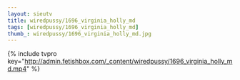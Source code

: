```yaml
--- 
layout: sieutv
title: wiredpussy/1696_virginia_holly_md
tags: [wiredpussy/1696_virginia_holly_md]
thumb_: wiredpussy/1696_virginia_holly_md.jpg
---
```

{% include tvpro key="http://admin.fetishbox.com/_content/wiredpussy/1696_virginia_holly_md.mp4" %} 
